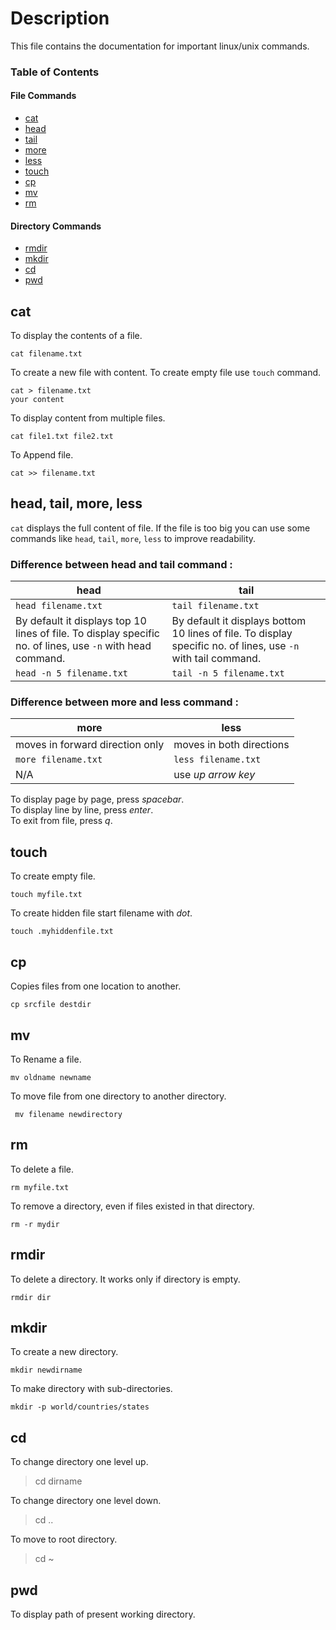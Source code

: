 # Description
This file contains the documentation for important linux/unix commands.

### Table of Contents
#### File Commands

 * [cat](#cat)
 * [head](#difference-between-head-and-tail-command-)
 * [tail](#difference-between-head-and-tail-command-)
 * [more](#difference-between-more-and-less-command-)
 * [less](#difference-between-more-and-less-command-)
 * [touch](#touch)
 * [cp](#cp)
 * [mv](#mv)
 * [rm](#rm)

#### Directory Commands
 * [rmdir](#rmdir)
 * [mkdir](#mkdir)
 * [cd](#cd)
 * [pwd](#pwd)
## cat
To display the contents of a file.
```
cat filename.txt
```
To create a new file with content. To create empty file use `touch` command. 
```
cat > filename.txt
your content
```
To display content from multiple files.
```
cat file1.txt file2.txt
```
To Append file.
```
cat >> filename.txt
```

## head, tail, more, less
`cat` displays the full content of file. If the file is too big you can use some commands like `head`, `tail`, `more`, `less` to improve readability. 

### Difference between head and tail command : 
| head | tail |
| ---- | ---- |
| `head filename.txt` | `tail filename.txt` |
| By default it displays top 10 lines of file. To display specific no. of lines, use `-n` with head command. | By default it displays bottom 10 lines of file. To display specific no. of lines, use `-n` with tail command. |
| `head -n 5 filename.txt` | `tail -n 5 filename.txt` |

### Difference between more and less command : 
| more | less |
| --- | --- |
|moves in forward direction only| moves in both directions |
| `more filename.txt` | `less filename.txt` |
| N/A | use *up arrow key* |

To display page by page, press *spacebar*.  
To display line by line, press *enter*.  
To exit from file, press *q*.
## touch
To create empty file.
```
touch myfile.txt
```
To create hidden file start filename with *dot*.
```
touch .myhiddenfile.txt
```
## cp
Copies files from one location to another.
```
cp srcfile destdir
```
## mv
To Rename a file.
 ```
 mv oldname newname
 ```
To move file from one directory to another directory.
```
 mv filename newdirectory
 ```
## rm
To delete a file.
```
rm myfile.txt
```
To remove a directory, even if files existed in that directory. 
```
rm -r mydir
```
## rmdir
To delete a directory. It works only if directory is empty.
```
rmdir dir
```
## mkdir
To create a new directory.
```
mkdir newdirname
```
To make directory with sub-directories.
```
mkdir -p world/countries/states
```
## cd
To change directory one level up.
> cd dirname

To change directory one level down.
> cd ..

To move to root directory.
> cd ~

## pwd
To display path of present working directory.